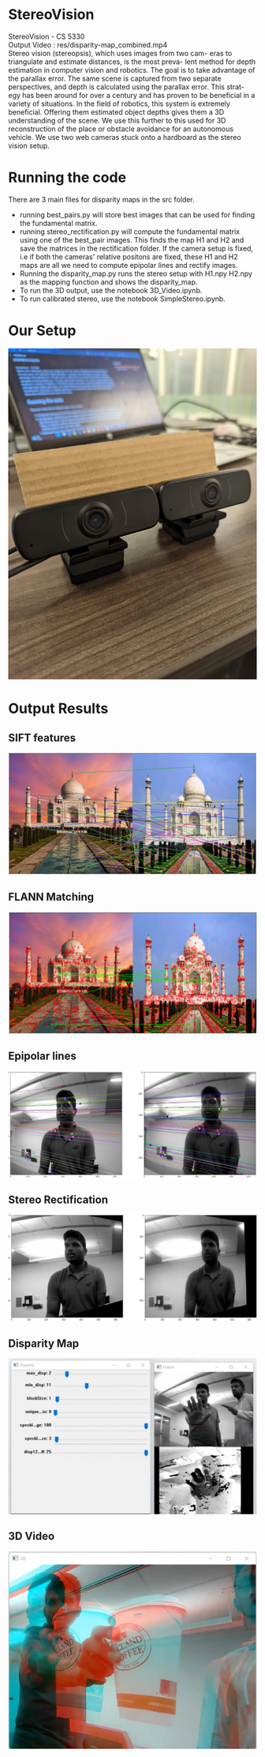 # StereoVision
StereoVision - CS 5330 <br>
Output Video : res/disparity-map_combined.mp4 <br>
Stereo vision (stereopsis), which uses images from two cam-
eras to triangulate and estimate distances, is the most preva-
lent method for depth estimation in computer vision and
robotics. The goal is to take advantage of the parallax error.
The same scene is captured from two separate perspectives,
and depth is calculated using the parallax error. This strat-
egy has been around for over a century and has proven to be
beneficial in a variety of situations. In the field of robotics,
this system is extremely beneficial. Offering them estimated
object depths gives them a 3D understanding of the scene.
We use this further to this used for 3D reconstruction of the
place or obstacle avoidance for an autonomous vehicle. We
use two web cameras stuck onto a hardboard as the stereo
vision setup.

# Running the code
There are 3 main files for disparity maps in the src folder. 
- running best_pairs.py will store 
best images that can be used for finding the fundamental matrix.
- running stereo_rectification.py will compute the fundamental 
matrix using one of the best_pair images. This finds the map
H1 and H2 and save the matrices in the rectification folder. 
If the camera setup is fixed, i.e if both the cameras' relative 
positons are fixed, these H1 and H2 maps are all we need to 
compute epipolar lines and rectify images.
- Running the disparity_map.py runs the stereo setup with H1.npy
H2.npy as the mapping function and shows the disparity_map.
- To run the 3D output, use the notebook 3D_Video.ipynb.
- To run calibrated stereo, use the notebook SimpleStereo.ipynb.
# Our Setup
![image info](./res/setup.jpeg)
# Output Results
## SIFT features
![image info](./res/SIFT.png)
## FLANN Matching
![image info](./res/FLANN.png)
## Epipolar lines
![image info](./res/Epipolar_lines.png)
## Stereo Rectification
![image info](./res/Stereo_rectification.png)
## Disparity Map
![image info](./res/disparity_output_gui.png)
## 3D Video
![image info](./res/3D_out.png)
 